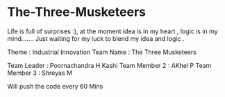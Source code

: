 # The-Three-Musketeers
Life is full of surprises :), at the moment idea is in my heart , logic is in my mind....... Just waiting for my luck to blend my idea and logic .


Theme : Industrial Innovation
Team Name : The Three Musketeers

Team Leader :  Poornachandra H Kashi
Team Member 2 : AKhel P
Team Member 3 : Shreyas M


Will push the code every 60 Mins
